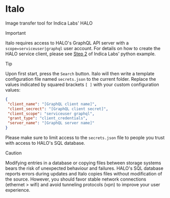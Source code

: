 # Italo
Image transfer tool for Indica Labs' HALO

>[!IMPORTANT]
>Italo requires access to HALO's GraphQL API server with a `scope=serviceuser|graphql` user account. For details on how to create the HALO service client, please see [Step 2](https://gitlab.com/indica_labs_public/example-code#step-2-create-halo-service-client) of Indica Labs' python example.

>[!TIP]
>Upon first start, press the `Search` button. Italo will then write a template configuration file named `secrets.json` to the current folder. Replace the values indicated by squared brackets `[ ]` with your custom configuration values:
>```JSON
>{
>  "client_name": "[GraphQL client name]",
>  "client_secrect": "[GraphQL client secret]",
>  "client_scope": "serviceuser graphql",
>  "grant_type": "client_credentials",
>  "server_name": "[GraphQL server name]"
>}
>```
>Please make sure to limit access to the `secrets.json` file to people you trust with access to HALO's SQL database.

>[!CAUTION]
>Modifying entries in a database or copying files between storage systems bears the risk of unexpected behaviour and failures. HALO's SQL database reports errors during updates and Italo copies files without modification of the source. However, you should favor stable network connections (ethernet > wifi) and avoid tunneling protocols (vpn) to improve your user experience.
